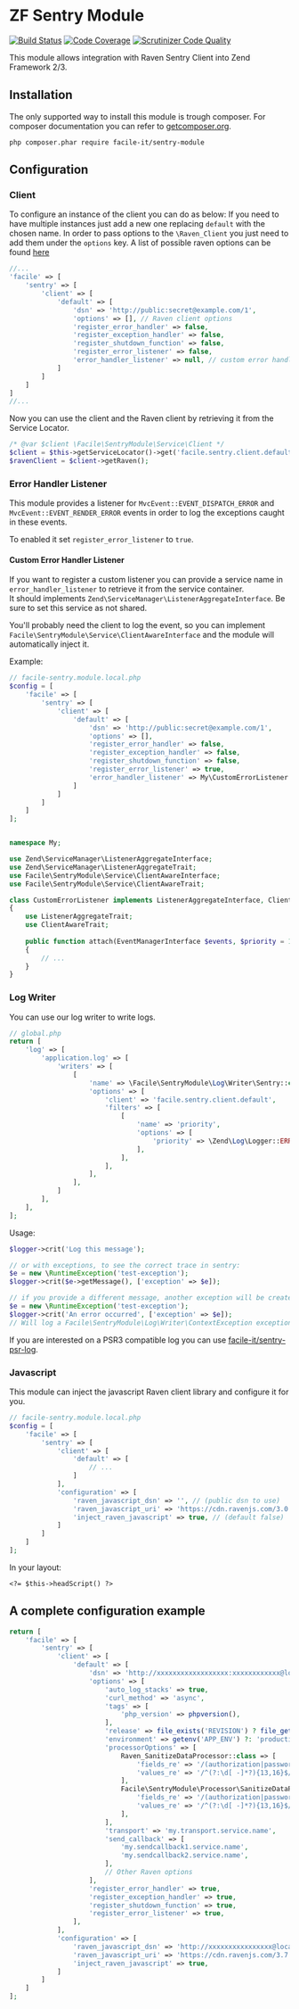 # ZF Sentry Module

[![Build Status](https://api.travis-ci.org/facile-it/sentry-module.svg?branch=master)](https://travis-ci.org/facile-it/sentry-module)
[![Code Coverage](https://scrutinizer-ci.com/g/facile-it/sentry-module/badges/coverage.png?b=master)](https://scrutinizer-ci.com/g/facile-it/sentry-module/?branch=master)
[![Scrutinizer Code Quality](https://scrutinizer-ci.com/g/facile-it/sentry-module/badges/quality-score.png?b=master)](https://scrutinizer-ci.com/g/facile-it/sentry-module/?branch=master)

This module allows integration with Raven Sentry Client into Zend Framework 2/3.

## Installation

The only supported way to install this module is trough composer. For composer documentation you can refer to [getcomposer.org](http://getcomposer.org).

```
php composer.phar require facile-it/sentry-module
```


## Configuration

### Client

To configure an instance of the client you can do as below:
If you need to have multiple instances just add a new one replacing `default` with the chosen name.
In order to pass options to the `\Raven_Client` you just need to add them under the `options` key.
A list of possible raven options can be found [here](https://github.com/getsentry/sentry-php/blob/435f29c76df8c0aef102980be7fcce574de4ed0f/lib/Raven/Client.php#L57-L89)

```php
//...
'facile' => [
    'sentry' => [
        'client' => [
            'default' => [
                'dsn' => 'http://public:secret@example.com/1',
                'options' => [], // Raven client options
                'register_error_handler' => false,
                'register_exception_handler' => false,
                'register_shutdown_function' => false,
                'register_error_listener' => false,
                'error_handler_listener' => null, // custom error handler listener service
            ]
        ]
    ]
]
//...
```

Now you can use the client and the Raven client by retrieving it from the Service Locator.

```php
/* @var $client \Facile\SentryModule\Service\Client */
$client = $this->getServiceLocator()->get('facile.sentry.client.default');
$ravenClient = $client->getRaven();
```

### Error Handler Listener

This module provides a listener for `MvcEvent::EVENT_DISPATCH_ERROR` and `MvcEvent::EVENT_RENDER_ERROR` events
in order to log the exceptions caught in these events.

To enabled it set `register_error_listener` to `true`.

#### Custom Error Handler Listener

If you want to register a custom listener you can provide a service name in `error_handler_listener` to retrieve
it from the service container.  
It should implements `Zend\ServiceManager\ListenerAggregateInterface`. Be sure to set this service as not shared.

You'll probably need the client to log the event, so you can implement
`Facile\SentryModule\Service\ClientAwareInterface` and the module will automatically inject it.

Example:

```php
// facile-sentry.module.local.php
$config = [
    'facile' => [
        'sentry' => [
            'client' => [
                'default' => [
                    'dsn' => 'http://public:secret@example.com/1',
                    'options' => [],
                    'register_error_handler' => false,
                    'register_exception_handler' => false,
                    'register_shutdown_function' => false,
                    'register_error_listener' => true,
                    'error_handler_listener' => My\CustomErrorListener::class,
                ]
            ]
        ]
    ]
];

```

```php

namespace My;

use Zend\ServiceManager\ListenerAggregateInterface;
use Zend\ServiceManager\ListenerAggregateTrait;
use Facile\SentryModule\Service\ClientAwareInterface;
use Facile\SentryModule\Service\ClientAwareTrait;

class CustomErrorListener implements ListenerAggregateInterface, ClientAwareInterface
{
    use ListenerAggregateTrait;
    use ClientAwareTrait;
    
    public function attach(EventManagerInterface $events, $priority = 1)
    {
        // ...
    }
}
```

### Log Writer

You can use our log writer to write logs.

```php
// global.php
return [
    'log' => [
        'application.log' => [
            'writers' => [
                [
                    'name' => \Facile\SentryModule\Log\Writer\Sentry::class,
                    'options' => [
                        'client' => 'facile.sentry.client.default',
                        'filters' => [
                            [
                                'name' => 'priority',
                                'options' => [
                                    'priority' => \Zend\Log\Logger::ERR,
                                ],
                            ],
                        ],
                    ],
                ],
            ]
        ],
    ],
];

```

Usage:

```php
$logger->crit('Log this message');

// or with exceptions, to see the correct trace in sentry:
$e = new \RuntimeException('test-exception');
$logger->crit($e->getMessage(), ['exception' => $e]);

// if you provide a different message, another exception will be created:
$e = new \RuntimeException('test-exception');
$logger->crit('An error occurred', ['exception' => $e]);
// Will log a Facile\SentryModule\Log\Writer\ContextException exception with original exception as the previous one.

```

If you are interested on a PSR3 compatible log you can use [facile-it/sentry-psr-log](https://github.com/facile-it/sentry-psr-log).

### Javascript

This module can inject the javascript Raven client library and configure it for you.

```php
// facile-sentry.module.local.php
$config = [
    'facile' => [
        'sentry' => [
            'client' => [
                'default' => [
                    // ...
                ]
            ],
            'configuration' => [
                'raven_javascript_dsn' => '', // (public dsn to use)
                'raven_javascript_uri' => 'https://cdn.ravenjs.com/3.0.4/raven.min.js', // (default)
                'inject_raven_javascript' => true, // (default false)
            ]
        ]
    ]
];

```

In your layout:
```phtml
<?= $this->headScript() ?>
```


## A complete configuration example

```php
return [
    'facile' => [
        'sentry' => [
            'client' => [
                'default' => [
                    'dsn' => 'http://xxxxxxxxxxxxxxxxxx:xxxxxxxxxxxx@localhost:9000/2',
                    'options' => [
                        'auto_log_stacks' => true,
                        'curl_method' => 'async',
                        'tags' => [
                            'php_version' => phpversion(),
                        ],
                        'release' => file_exists('REVISION') ? file_get_contents('REVISION') : 'development',
                        'environment' => getenv('APP_ENV') ?: 'production',
                        'processorOptions' => [
                            Raven_SanitizeDataProcessor::class => [
                                'fields_re' => '/(authorization|password|passwd|secret|password_confirmation|card_number|auth_pw|cvv2)/i',
                                'values_re' => '/^(?:\d[ -]*?){13,16}$/',
                            ],
                            Facile\SentryModule\Processor\SanitizeDataProcessor::class => [
                                'fields_re' => '/(authorization|password|passwd|secret|password_confirmation|card_number|auth_pw|cvv2)/i',
                                'values_re' => '/^(?:\d[ -]*?){13,16}$/',
                            ],
                        ],
                        'transport' => 'my.transport.service.name',
                        'send_callback' => [
                            'my.sendcallback1.service.name',
                            'my.sendcallback2.service.name',
                        ],
                        // Other Raven options
                    ],
                    'register_error_handler' => true,
                    'register_exception_handler' => true,
                    'register_shutdown_function' => true,
                    'register_error_listener' => true,
                ],
            ],
            'configuration' => [
                'raven_javascript_dsn' => 'http://xxxxxxxxxxxxxxxx@localhost:9000/2',
                'raven_javascript_uri' => 'https://cdn.ravenjs.com/3.7.0/raven.min.js',
                'inject_raven_javascript' => true,
            ]
        ]
    ]
];

```